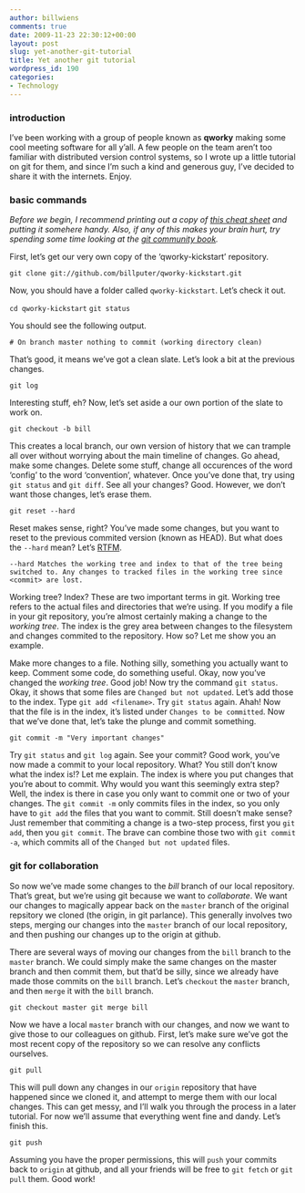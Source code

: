 ```yaml
---
author: billwiens
comments: true
date: 2009-11-23 22:30:12+00:00
layout: post
slug: yet-another-git-tutorial
title: Yet another git tutorial
wordpress_id: 190
categories:
- Technology
---
```


### introduction


I’ve been working with a group of people known as **qworky** making some cool meeting software for all y’all. A few people on the team aren’t too familiar with distributed version control systems, so I wrote up a little tutorial on git for them, and since I’m such a kind and generous guy, I’ve decided to share it with the internets. Enjoy.


### basic commands


_Before we begin, I recommend printing out a copy of [this cheat sheet](http://zrusin.blogspot.com/2007/09/git-cheat-sheet.html) and putting it somehere handy. Also, if any of this makes your brain hurt, try spending some time looking at the [git community book](http://book.git-scm.com/index.html)._

First, let’s get our very own copy of the ‘qworky-kickstart’ repository.


`git clone git://github.com/billputer/qworky-kickstart.git`


Now, you should have a folder called `qworky-kickstart`. Let’s check it out.


`cd qworky-kickstart`
`git status`


You should see the following output.


`# On branch master
nothing to commit (working directory clean)`


That’s good, it means we’ve got a clean slate. Let’s look a bit at the previous changes.


`git log`


Interesting stuff, eh? Now, let’s set aside a our own portion of the slate to work on.


`git checkout -b bill`


This creates a local branch, our own version of history that we can trample all over without worrying about the main timeline of changes. Go ahead, make some changes. Delete some stuff, change all occurences of the word ‘config’ to the word ‘convention’, whatever. Once you’ve done that, try using `git status` and `git diff`. See all your changes? Good. However, we don’t want those changes, let’s erase them.


`git reset --hard`


Reset makes sense, right? You’ve made some changes, but you want to reset to the previous commited version (known as HEAD). But what does the `--hard` mean? Let’s [RTFM](http://www.kernel.org/pub/software/scm/git/docs/git-reset.html).


`--hard
Matches the working tree and index to that of the tree being switched to. Any changes to tracked files in the working tree since <commit> are lost.`


Working tree? Index? These are two important terms in git. Working tree refers to the actual files and directories that we’re using. If you modify a file in your git repository, you’re almost certainly making a change to the _working tree_. The index is the grey area between changes to the filesystem and changes commited to the repository. How so? Let me show you an example.

Make more changes to a file. Nothing silly, something you actually want to keep. Comment some code, do something useful. Okay, now you’ve changed the _working tree_. Good job! Now try the command `git status`. Okay, it shows that some files are `Changed but not updated`. Let’s add those to the index. Type `git add <filename>`. Try `git status` again. Ahah! Now that the file is in the index, it’s listed under `Changes to be committed`. Now that we’ve done that, let’s take the plunge and commit something.


`git commit -m "Very important changes"`


Try `git status` and `git log` again. See your commit? Good work, you’ve now made a commit to your local repository. What? You still don’t know what the index is!? Let me explain. The index is where you put changes that you’re about to commit. Why would you want this seemingly extra step? Well, the index is there in case you only want to commit one or two of your changes. The `git commit -m` only commits files in the index, so you only have to `git add` the files that you want to commit. Still doesn’t make sense? Just remember that commiting a change is a two-step process, first you `git add`, then you `git commit`. The brave can combine those two with `git commit -a`, which commits all of the `Changed but not updated` files.


### git for collaboration


So now we’ve made some changes to the _bill_ branch of our local repository. That’s great, but we’re using git because we want to _collaborate_. We want our changes to magically appear back on the `master` branch of the original repsitory we cloned (the origin, in git parlance). This generally involves two steps, merging our changes into the `master` branch of our local repository, and then pushing our changes up to the origin at github.

There are several ways of moving our changes from the `bill` branch to the `master` branch. We could simply make the same changes on the master branch and then commit them, but that’d be silly, since we already have made those commits on the `bill` branch. Let’s `checkout` the `master` branch, and then `merge` it with the `bill` branch.


`git checkout master
git merge bill`


Now we have a local `master` branch with our changes, and now we want to give those to our colleagues on github. First, let’s make sure we’ve got the most recent copy of the repository so we can resolve any conflicts ourselves.


`git pull`


This will pull down any changes in our `origin` repository that have happened since we cloned it, and attempt to merge them with our local changes. This can get messy, and I’ll walk you through the process in a later tutorial. For now we’ll assume that everything went fine and dandy. Let’s finish this.


`git push`


Assuming you have the proper permissions, this will `push` your commits back to `origin` at github, and all your friends will be free to `git fetch` or `git pull` them. Good work!
